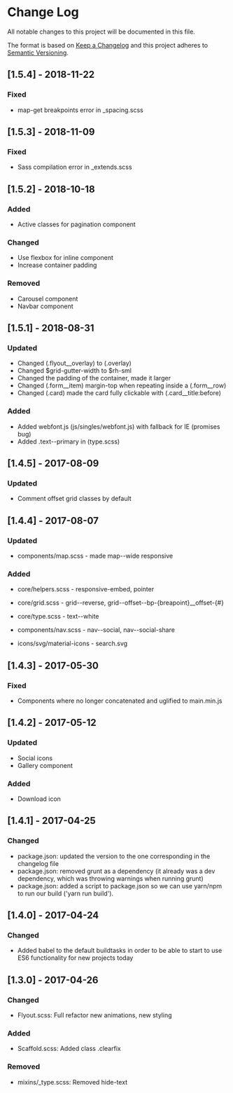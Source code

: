 # Change Log
All notable changes to this project will be documented in this file.

The format is based on [Keep a Changelog](http://keepachangelog.com/)
and this project adheres to [Semantic Versioning](http://semver.org/).

## [1.5.4] - 2018-11-22

### Fixed
- map-get breakpoints error in _spacing.scss


## [1.5.3] - 2018-11-09

### Fixed
- Sass compilation error in _extends.scss

## [1.5.2] - 2018-10-18

### Added
- Active classes for pagination component

### Changed
- Use flexbox for inline component
- Increase container padding

### Removed
- Carousel component
- Navbar component

## [1.5.1] - 2018-08-31

### Updated
- Changed (.flyout__overlay) to (.overlay)
- Changed $grid-gutter-width to $rh-sml
- Changed the padding of the container, made it larger
- Changed (.form__item) margin-top when repeating inside a (.form__row)
- Changed (.card) made the card fully clickable with (.card__title:before)

### Added
- Added webfont.js (js/singles/webfont.js) with fallback for IE (promises bug)
- Added .text--primary in (type.scss)

## [1.4.5] - 2017-08-09

### Updated
- Comment offset grid classes by default

## [1.4.4] - 2017-08-07

### Updated
- components/map.scss - made map--wide responsive

### Added
- core/helpers.scss - responsive-embed, pointer
- core/grid.scss - grid--reverse, grid--offset--bp-{breapoint}__offset-{#}
- core/type.scss - text--white

- components/nav.scss - nav--social, nav--social-share

- icons/svg/material-icons - search.svg

## [1.4.3] - 2017-05-30

### Fixed
- Components where no longer concatenated and uglified to main.min.js

## [1.4.2] - 2017-05-12

### Updated
- Social icons
- Gallery component

### Added
- Download icon

## [1.4.1] - 2017-04-25

### Changed
- package.json: updated the version to the one corresponding in the changelog file
- package.json: removed grunt as a dependency (it already was a dev dependency, which was throwing warnings when running grunt)
- package.json: added a script to package.json so we can use yarn/npm to run our build ('yarn run build').

## [1.4.0] - 2017-04-24

### Changed
- Added babel to the default buildtasks in order to be able to start to use ES6 functionality for new projects today

## [1.3.0] - 2017-04-26

### Changed
- Flyout.scss: Full refactor new animations, new styling

### Added
- Scaffold.scss: Added class .clearfix

### Removed
- mixins/_type.scss: Removed hide-text
